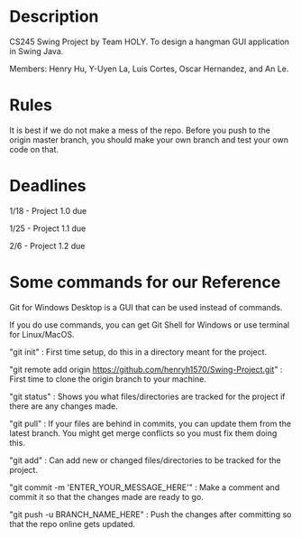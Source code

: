 # Description
CS245 Swing Project by Team HOLY. To design a hangman GUI application in Swing Java.

Members: Henry Hu, Y-Uyen La, Luis Cortes, Oscar Hernandez, and An Le.

# Rules

It is best if we do not make a mess of the repo. Before you push to the origin master branch, you should make your own branch and test your own code on that.

# Deadlines

1/18 - Project 1.0 due

1/25 - Project 1.1 due

2/6 - Project 1.2 due

# Some commands for our Reference

Git for Windows Desktop is a GUI that can be used instead of commands.

If you do use commands, you can get Git Shell for Windows or use terminal for Linux/MacOS.

"git init" : First time setup, do this in a directory meant for the project.

"git remote add origin https://github.com/henryh1570/Swing-Project.git" : First time to clone the origin branch to your machine.

"git status" : Shows you what files/directories are tracked for the project if there are any changes made.

"git pull" : If your files are behind in commits, you can update them from the latest branch. You might get merge conflicts so you must fix them doing this.

"git add" : Can add new or changed files/directories to be tracked for the project.

"git commit -m 'ENTER_YOUR_MESSAGE_HERE'" : Make a comment and commit it so that the changes made are ready to go.

"git push -u BRANCH_NAME_HERE" : Push the changes after committing so that the repo online gets updated.
